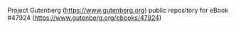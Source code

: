 Project Gutenberg (https://www.gutenberg.org) public repository for eBook #47924 (https://www.gutenberg.org/ebooks/47924)
